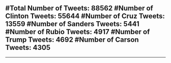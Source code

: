 #Total Number of Tweets: 88562 
#Number of Clinton Tweets: 55644
#Number of Cruz Tweets: 13559
#Number of Sanders Tweets: 5441
#Number of Rubio Tweets: 4917
#Number of Trump Tweets: 4692
#Number of Carson Tweets: 4305
---
---
